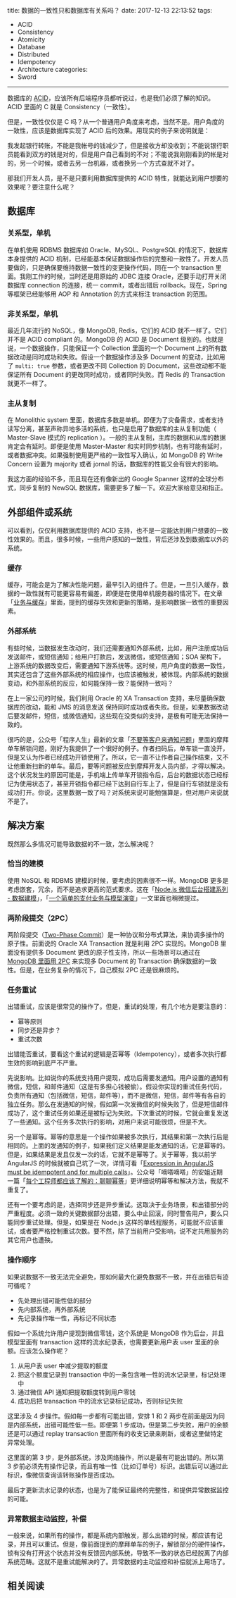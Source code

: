 title: 数据的一致性只和数据库有关系吗？
date: 2017-12-13 22:13:52
tags:
  - ACID
  - Consistency
  - Atomicity
  - Database
  - Distributed
  - Idempotency
  - Architecture
categories:
  - Sword
---

[ACID]: https://en.wikipedia.org/wiki/ACID  

数据库的 [ACID][]，应该所有后端程序员都听说过，也是我们必须了解的知识。ACID 里面的 C 就是 Consistency（一致性）。  

但是，一致性仅仅是 C 吗？从一个普通用户角度来考虑，当然不是。用户角度的一致性，应该是数据库实现了 ACID 后的效果。用现实的例子来说明就是：  

我发起银行转账，不能是我帐号的钱减少了，但是接收方却没收到；不能说银行职员能看到双方的钱是对的，但是用户自己看到的不对；不能说我刚刚看到的帐是对的，另一个时候，或者去另一台机器，或者换另一个方式查就不对了。  

那我们开发人员，是不是只要利用数据库提供的 ACID 特性，就能达到用户想要的效果呢？要注意什么呢？  

## 数据库

### 关系型，单机

在单机使用 RDBMS 数据库如 Oracle、MySQL、PostgreSQL 的情况下，数据库本身提供的 ACID 机制，已经能基本保证数据操作后的完整和一致性了。开发人员要做的，只是确保要维持数据一致性的变更操作代码，同在一个 transaction 里面。我刚工作的时候，当时还是用原始的 JDBC 连接 Oracle，还要手动打开关闭数据库 connection 的连接，统一 commit，或者出错后 rollback。现在，Spring 等框架已经能够用 AOP 和 Annotation 的方式来标注 transaction 的范围。  

### 非关系型，单机

最近几年流行的 NoSQL，像 MongoDB, Redis，它们的 ACID 就不一样了。它们并不是 ACID compliant 的。MongoDB 的 ACID 是 Document 级别的。也就是说，一个数据操作，只能保证一个 Collection 里面的一个 Document 上的所有数据改动是同时成功和失败。假设一个数据操作涉及多 Document 的变动，比如用了 `multi: true` 参数，或者更改不同 Collection 的 Document，这些改动都不能保证所有 Document 的更改同时成功，或者同时失败。而 Redis 的 Transaction 就更不一样了。  

### 主从复制

在 Monolithic system 里面，数据库多数是单机。即便为了灾备需求，或者支持读写分离，甚至声称异地多活的系统，也只是启用了数据库的主从复制功能（ Master-Slave 模式的 replication ）。一般的主从复制，主库的数据和从库的数据肯定会有延时。即便是使用 Master-Master 和实时同步机制，也有可能有延时，或者数据冲突。如果强制使用更严格的一致性写入确认，如 MongoDB 的 Write Concern 设置为 majority 或者 jornal 的话，数据库的性能又会有很大的影响。  

我这方面的经验不多，而且现在还有像新出的 Google Spanner 这样的全球分布式，同步复制的 NewSQL 数据库，需要更多了解一下。欢迎大家给意见和指正。  


## 外部组件或系统

可以看到，仅仅利用数据库提供的 ACID 支持，也不是一定能达到用户想要的一致性效果的。而且，很多时候，一些用户感知的一致性，背后还涉及到数据库以外的系统。  

### 缓存

[业务与缓存]: http://www.thinkingincrowd.me/2017/05/02/cache-and-business-characteristics/  

缓存，可能会是为了解决性能问题，最早引入的组件了。但是，一旦引入缓存，数据的一致性就有可能更容易有偏差，即便是在使用单机服务器的情况下。在文章「[业务与缓存][]」里面，提到的缓存失效和更新的策略，是影响数据一致性的重要因素。  

### 外部系统

有些时候，当数据发生改动时，我们还需要通知外部系统，比如，用户注册成功后发送邮件，或短信通知；给用户打款后，发送微信，或短信通知；SOA 架构下，上游系统的数据改变后，需要通知下游系统等。这时候，用户角度的数据一致性，其实还包含了这些外部系统的相应操作，也应该被触发，被体现。内部系统的数据变动，和外部系统的反应，如何能保持一致？能保持一致吗？  

在上一家公司的时候，我们利用 Oracle 的 XA Transaction 支持，来尽量确保数据库的改动，能和 JMS 的消息发送 保持同时成功或者失败。但是，如果数据改动后要发邮件，短信，或微信通知，这些现在没类似的支持，是极有可能无法保持一致的。  

[不要等客户来通知问题]: http://mp.weixin.qq.com/s/zvviHdTpXaeHKLhtGVx26w  

很巧的是，公众号「程序人生」最新的文章「[不要等客户来通知问题][]」里面的摩拜单车解锁问题，刚好为我提供了一个很好的例子。作者扫码后，单车锁一直没开，但是又认为作者已经成功开锁使用了。所以，它一直不让作者自己操作结束，又不让他重新扫新的单车。最后，要等问题被反应到摩拜开发人员内部，才得以解决。这个状况发生的原因可能是，手机端上传单车开锁指令后，后台的数据状态已经标记为使用状态了，甚至开锁指令都已经下达到自行车上了，但是自行车锁就是没有成功打开。你说，这里数据一致了吗？对系统来说可能勉强算是，但对用户来说就不是了。  


## 解决方案

既然那么多情况可能导致数据的不一致，怎么解决呢？  

### 恰当的建模

[一个简单的支付业务与模型演变]: http://www.thinkingincrowd.me/2017/11/11/model-evolvement-for-a-simple-payment-system/  
[Node.js 微信后台搭建系列 - 数据建模]: http://www.thinkingincrowd.me/2016/11/13/Node-js-Wechat-Web-App-Tutorial-Data-Modeling/  

使用 NoSQL 和 RDBMS 建模的时候，要考虑的因素很不一样。MongoDB 更多是考虑嵌套，冗余，而不是追求更高的范式要求。这在「[Node.js 微信后台搭建系列 - 数据建模][]」，「[一个简单的支付业务与模型演变][]」一文里面也稍微提过。  

### 两阶段提交（2PC）

[Two-Phase Commit]: https://en.wikipedia.org/wiki/Two-phase_commit_protocol  
[MongoDB 里面用 2PC]: https://docs.mongodb.com/manual/tutorial/perform-two-phase-commits/  

两阶段提交（[Two-Phase Commit][]）是一种协议和分布式算法，来协调多操作的原子性。前面说的 Oracle XA Transaction 就是利用 2PC 实现的。MongoDB 里面没有提供多 Document 更改的原子性支持，所以一些场景可以通过在 [MongoDB 里面用 2PC][] 来实现多 Document 的 Transaction 确保数据的一致性。但是，在业务复杂的情况下，自己模拟 2PC 还是很麻烦的。  

### 任务重试

出错重试，应该是很常见的操作了。但是，重试的处理，有几个地方是要注意的：  

* 幂等原则  
* 同步还是异步？  
* 重试次数  

出错能否重试，要看这个重试的逻辑是否幂等（Idempotency），或者多次执行都生效的影响到底严不严重。  

先说影响。比如说你的系统支持用户提现，成功后需要发通知。用户设置的通知有微信，短信，和邮件通知（这是有多担心钱被偷）。假设你实现的重试任务代码，负责所有通知（包括微信，短信，邮件等），而不是微信，短信，邮件等有各自的独立任务。那么在发通知的时候，假如第一次发微信的时候失败了，但是短信邮件成功了，这个重试任务如果还是被标记为失败。下次重试的时候，它就会重复发送了一些通知。这个任务多次执行的影响，对用户来说可能很烦，但是不大。  

[每个工程师都应该了解的：聊聊幂等]: https://mp.weixin.qq.com/s/EDkuMW5-hdIxs2GXMFnj_Q  
[Expression in AngularJS must be idempotent and for multiple calls]: http://www.thinkingincrowd.me/2013/02/02/expression-in-angularjs-must-be-idempotent-and-for-multiple-calls/  

另一个是幂等。幂等的意思是一个操作如果被多次执行，其结果和第一次执行后是相同的。上面的发通知的例子，如果我们定义结果是能发通知的话，它是幂等的。但是，如果结果是发且仅发一次的话，它就不是幂等了。关于幂等，我以前学 AngularJS 的时候就被自己坑了一次，详情可看「[Expression in AngularJS must be idempotent and for multiple calls][]」。公众号「嘀嗒嘀嗒」的安姐近期一篇「[每个工程师都应该了解的：聊聊幂等][]」更详细说明幂等和解决方法，我就不重复了。  

还有一个要考虑的是，选择同步还是异步重试。这取决于业务场景，和出错部分的严重程度。必须一致的关键数据部分出错，要么中止回滚，同时警告用户，要么只能同步重试处理。但是，如果是在 Node.js 这样的单线程服务，可能就不应该重试，或者要严格控制重试次数。要不然，除了当前用户受影响，说不定共用服务的其它用户也遭殃。  

### 操作顺序

如果说数据不一致无法完全避免，那如何最大化避免数据不一致，并在出错后有迹可循呢？  

* 先处理出错可能性低的部分  
* 先内部系统，再外部系统  
* 先记录操作唯一性，再标记不同状态  

假如一个系统允许用户提现到微信零钱，这个系统是 MongoDB 作为后台，并且模型里面有 transaction 这样的流水纪录表，也需要更新用户表 user 里面的余额。应该怎么操作呢？  

1. 从用户表 user 中减少提取的额度  
2. 把这个额度记录到 transaction 中的一条包含唯一性的流水记录里，标记处理中  
3. 通过微信 API 通知把提取额度转到用户零钱 
4. 成功后把 transaction 中的流水记录标记成功，否则标记失败  

这里涉及 4 步操作。假如每一步都有可能出错，安排 1 和 2 两步在前面是因为同是内部系统，出错可能性低一些。即便第 1 步成功，但是第二步失败，用户的余额还是可以通过 replay transaction 里面所有的收支记录来刷新，或者这里做特定异常处理。  

这里面的第 3 步，是外部系统，涉及网络操作，所以是最有可能出错的。所以第 3 步前必须先有操作记录，而且有唯一性（比如订单号）标识。出错后可以通过此标识，像微信查询该转账操作是否成功。  

最后才更新流水记录的状态，也是为了能保证最终的完整性，和提供异常数据监控的可能。  

### 异常数据主动监控，补偿

一般来说，如果所有的操作，都是系统内部触发，那么出错的时候，都应该有记录，并且可以重试。但是，像前面提到的摩拜单车的例子，解锁部分的硬件操作，锁有没有打开这个状态并没有反馈回内部系统，导致不一致的状态已经脱离了内部系统范畴。这就不是重试能解决的了。异常数据的主动监控和补偿就派上用场了。  


## 相关阅读

[业务与缓存]: http://www.thinkingincrowd.me/2017/05/02/cache-and-business-characteristics/  
[一个简单的支付业务与模型演变]: http://www.thinkingincrowd.me/2017/11/11/model-evolvement-for-a-simple-payment-system/  
[听听系统的多地部署改造]: http://www.thinkingincrowd.me/2017/11/29/tingting-multi-region-architecture/  
